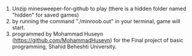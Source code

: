 1. Unzip minesweeper-for-github to play (there is a hidden folder named "hidden" for saved games)
2. by running the command "./minroob.out" in your terminal, game will start.
3. programmed by Mohammad Huseyn (https://github.com/MohammadHuseyn) for the Final project of basic programming, Shahid Beheshti University.

